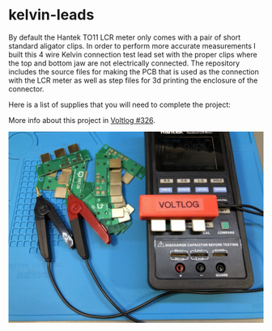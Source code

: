 # kelvin-leads
By default the Hantek TO11 LCR meter only comes with a pair of short standard aligator clips. In order to perform more accurate measurements I built this 4 wire Kelvin connection test lead set with the proper clips where the top and bottom jaw are not electrically connected. The repository includes the source files for making the PCB that is used as the connection with the LCR meter as well as step files for 3d printing the enclosure of the connector.

Here is a list of supplies that you will need to complete the project:

More info about this project in [Voltlog #326](https://youtu.be/MpJgCks37lE).

![Image of the finished test leads](final-build.JPG)

